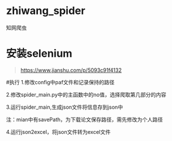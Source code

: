 # zhiwang_spider
知网爬虫

# 安装selenium

>https://www.jianshu.com/p/5093c91f4132

#执行
1.修改config中paf文件和记录保持的路径

2.修改spider_main.py中的主函数中的no值，选择爬取第几部分的内容

3.运行spider_main,生成json文件将信息存到json中

注：mian中有savePath，为下载论文保存路径，需先修改为个人路径

4.运行json2excel，将json文件转为excel文件

